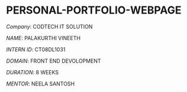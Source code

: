 # PERSONAL-PORTFOLIO-WEBPAGE

*Company*: CODTECH IT SOLUTION

*NAME*: PALAKURTHI VINEETH

*INTERN ID*: CT08DL1031

*DOMAIN*: FRONT END DEVOLOPMENT

*DURATION*: 8 WEEKS

*MENTOR*: NEELA SANTOSH
